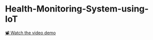 # Health-Monitoring-System-using-IoT
[📽️ Watch the video demo](https://drive.google.com/file/d/19jodyRxT6hllldVIveWdQE_OfafeZ2Bb/view?usp=sharing)
